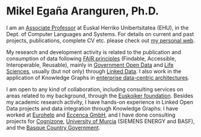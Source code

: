 # Mikel Egaña Aranguren, Ph.D.

I am an [Associate Professor](http://go.ehu.eus/mikel-egana-aranguren) at Euskal Herriko Unibertsitatea (EHU), in the Dept. of Computer Languages and Systems. For details on current and past projects, publications, complete CV etc. please check out [my personal web](https://mikel-egana-aranguren.github.io/).

My research and development activity is related to the publication and consumption of data following [FAIR principles](https://www.go-fair.org/fair-principles/) (Findable, Accessible, Interoperable, Reusable), mainly in [Government Open Data](https://www.opendata.euskadi.eus/lod/-/linked-open-data/) and [Life Sciences](https://www.semantic-web-journal.net/content/special-issue-linked-data-health-care-and-life-sciences), usually (but not only) through [Linked Data](http://www.wikidata.org/entity/Q515701). I also work in the application of Knowledge Graphs in [enterprise data-centric architectures](http://www.datacentricmanifesto.org/). 

I am open to any kind of collaboration, including consulting services on areas related to my background, through the [Euskoiker foundation](http://www.euskoiker.ehu.es/). Besides my academic research activity, I have hands-on experience in Linked Open Data projects and data integration through Knowledge Graphs: I have worked at [Eurohelp](https://eurohelp.es/) and [Eccenca GmbH](https://eccenca.com/), and I have done consulting projects for [Cognizone](https://www.cogni.zone/), [University of Murcia](https://www.um.es/) (SIEMENS ENERGY and BASF), and the [Basque Country Government](https://www.opendata.euskadi.eus/lod/-/linked-open-data/).


<!--
**mikel-egana-aranguren/mikel-egana-aranguren** is a ✨ _special_ ✨ repository because its `README.md` (this file) appears on your GitHub profile.

Here are some ideas to get you started:

- 🔭 I’m currently working on ...
- 🌱 I’m currently learning ...
- 👯 I’m looking to collaborate on ...
- 🤔 I’m looking for help with ...
- 💬 Ask me about ...
- 📫 How to reach me: ...
- 😄 Pronouns: ...
- ⚡ Fun fact: ...
-->
